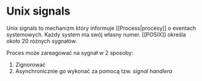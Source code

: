 # Unix signals
Unix signals to mechanizm który informuje [[Process|procesy]] o eventach systemowych. Każdy system ma swój własny numer. [[POSIX]] określa około 20 różnych sygnałów.

Proces może zareagować na sygnał w 2 sposoby:
1. Zignorować
2. Asynchronicznie go wykonać za pomocą tzw. *signal handlera*